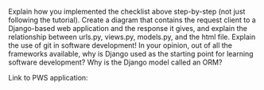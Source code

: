Explain how you implemented the checklist above step-by-step (not just following the tutorial).
Create a diagram that contains the request client to a Django-based web application and the response it gives, and explain the relationship between urls.py, views.py, models.py, and the html file.
Explain the use of git in software development!
In your opinion, out of all the frameworks available, why is Django used as the starting point for learning software development?
Why is the Django model called an ORM?

Link to PWS application: 